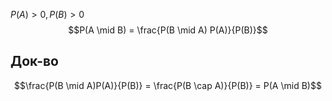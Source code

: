 $P(A)>0, P(B) > 0$ $$P(A \mid B) = \frac{P(B \mid A) P(A)}{P(B)}$$
## Док-во
$$\frac{P(B \mid A)P(A)}{P(B)} = \frac{P(B \cap A)}{P(B)} = P(A \mid B)$$